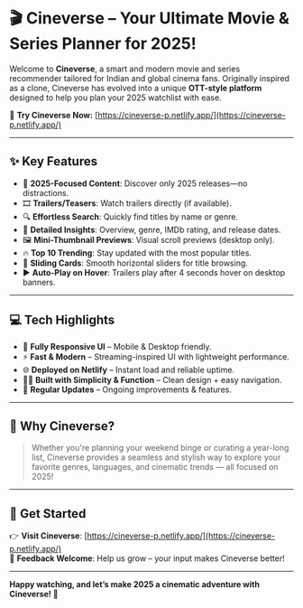 # 🎬 Cineverse – Your Ultimate Movie & Series Planner for 2025!

Welcome to **Cineverse**, a smart and modern movie and series recommender tailored for Indian and global cinema fans. Originally inspired as a clone, Cineverse has evolved into a unique **OTT-style platform** designed to help you plan your 2025 watchlist with ease.

🔗 **Try Cineverse Now:** [https://cineverse-p.netlify.app/](https://cineverse-p.netlify.app/)

---

## ✨ Key Features

- 📅 **2025-Focused Content**: Discover only 2025 releases—no distractions.
- 🎞️ **Trailers/Teasers**: Watch trailers directly (if available).
- 🔍 **Effortless Search**: Quickly find titles by name or genre.
- 📄 **Detailed Insights**: Overview, genre, IMDb rating, and release dates.
- 🖼️ **Mini-Thumbnail Previews**: Visual scroll previews (desktop only).
- 🔥 **Top 10 Trending**: Stay updated with the most popular titles.
- 🎥 **Sliding Cards**: Smooth horizontal sliders for title browsing.
- ▶️ **Auto-Play on Hover**: Trailers play after 4 seconds hover on desktop banners.

---

## 💻 Tech Highlights

- 🎯 **Fully Responsive UI** – Mobile & Desktop friendly.
- ⚡ **Fast & Modern** – Streaming-inspired UI with lightweight performance.
- 🌐 **Deployed on Netlify** – Instant load and reliable uptime.
- 👨‍💻 **Built with Simplicity & Function** – Clean design + easy navigation.
- 🔄 **Regular Updates** – Ongoing improvements & features.
  
---

## 🚀 Why Cineverse?

> Whether you're planning your weekend binge or curating a year-long list, Cineverse provides a seamless and stylish way to explore your favorite genres, languages, and cinematic trends — all focused on 2025!

---

## 🔗 Get Started

👉 **Visit Cineverse**: [https://cineverse-p.netlify.app/](https://cineverse-p.netlify.app/)  
💬 **Feedback Welcome**: Help us grow – your input makes Cineverse better!

---

**Happy watching, and let’s make 2025 a cinematic adventure with Cineverse! 🎥**

